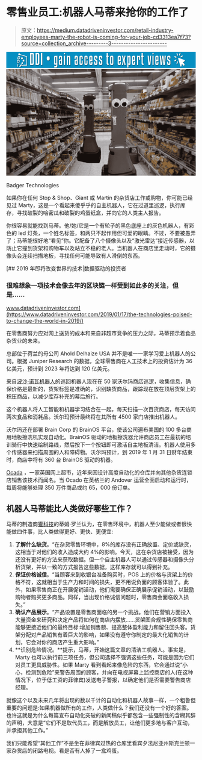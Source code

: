 # 零售业员工:机器人马蒂来抢你的工作了

> 原文：<https://medium.datadriveninvestor.com/retail-industry-employees-marty-the-robot-is-coming-for-your-job-cd3313ea7f73?source=collection_archive---------3----------------------->

[![](img/0c2db393818fc6cda9fddd47a297815c.png)](http://www.track.datadriveninvestor.com/1B9E)![](img/687778ec173b67dbe108882713c18497.png)

Badger Technologies

如果你在任何 Stop & Shop、Giant 或 Martin 的杂货店工作或购物，你可能已经见过 Marty，这是一个看起来傻乎乎的自主机器人，它在过道里巡逻，执行库存，寻找破裂的哈密瓜和破裂的鸡蛋纸盒，并向它的人类主人报告。

你很容易就能找到马蒂。他/她/它是一个有轮子的黑色底座上的灰色机器人，有彩色的 led 灯条，一个姓名标签，和两只不起作用但可爱的眼睛。不过，不要被愚弄了；马蒂能很好地“看见”你。它配备了八个摄像头以及“激光雷达”接近传感器，以防止它撞到货架和购物车以及站立不稳的老人。当机器人在商店里走动时，它的摄像头会连续扫描地板，寻找任何可能导致有人滑倒的东西。

[](https://www.datadriveninvestor.com/2019/01/17/the-technologies-poised-to-change-the-world-in-2019/) [## 2019 年即将改变世界的技术|数据驱动的投资者

### 很难想象一项技术会像去年的区块链一样受到如此多的关注，但是……

www.datadriveninvestor.com](https://www.datadriveninvestor.com/2019/01/17/the-technologies-poised-to-change-the-world-in-2019/) 

在零售商努力应对网上送货的成本和来自非超市竞争的压力之际，马蒂预示着食品杂货业的未来。

总部位于荷兰的母公司 Ahold Delhaize USA 并不是唯一一家学习爱上机器人的公司。根据 Juniper Research 的数据，全球零售商在人工技术上的投资估计为 36 亿美元，预计到 2023 年将达到 120 亿美元。

来自[波沙·诺瓦机器人](http://www.bossanova.com/)的巡回机器人现在在 50 家沃尔玛商店巡逻，收集信息，确保价格是最新的，货架标签是准确的，识别缺货商品，跟踪现在放在顶层货架上的积压商品，以减少库存补充的幕后旅行。

这个机器人将人工智能和机器学习结合在一起，每天扫描一次百货商店，每天访问两次食品和消耗品。沃尔玛预计最终将在其所有 4500 家门店推出机器人。

沃尔玛还在部署 Brain Corp 的 BrainOS 平台，使该公司遍布美国的 100 多台商用地板擦洗机实现自动化。BrainOS 驱动的地板擦洗器允许商店员工在最初的培训骑行中快速绘制路线，然后按下一个按钮即可激活自主地板清洁。机器人使用多个传感器来扫描周围的人和障碍物。沃尔玛预计，到 2019 年 1 月 31 日财年结束时，商店中将有 360 台 BrainOS 驱动的机器。

[Ocada](https://www.theverge.com/2018/5/8/17331250/automated-warehouses-jobs-ocado-andover-amazon) ，一家英国网上超市，近年来因设计高度自动化的仓库并向其他杂货连锁店销售该技术而闻名。当 Ocado 在英格兰的 Andover 运营全面启动和运行时，每周将能够处理 350 万件商品或约 65，000 份订单。

## 机器人马蒂能比人类做好哪些工作？

马蒂的制造商[獾科技](https://www.jabil.com/insights/blog-main/autonomous-robots-retails-new-secret-weapon.html)的蒂姆·罗兰认为，在零售环境中，机器人至少能做或者很快能做四件事，比人类做得更好、更快、更便宜:

1.  **了解什么缺货**。“在杂货零售环境中，8%的库存没有正确放置、定价或缺货，这相当于对他们的收入造成大约 4%的影响。今天，这在杂货店被接受，因为还没有更好的方法来获取数据。但一个自主机器人可以通过传感器和摄像头分析货架，并以一致的方式报告这些数据，这样库存就可以得到补充。
2.  **保证价格诚信**。“当顾客来到收银台准备购买时，POS 上的价格与货架上的价格不符，这就相当于生产力和时间的损失，更不用说负面的顾客体验了。此外，如果零售商正在开展促销活动，他们需要确保正确展示促销活动，以鼓励购物者购买更多商品。同样，当出现价格诚信问题时，零售商会面临收入损失。”
3.  **确认产品展示**。“产品设置是零售商面临的另一个挑战。他们在营销方面投入大量资金来研究和决定产品将如何在商店内摆放……货架图合规性确保零售商能够更接近他们的最终目标:增加销售额、提高整体盈利能力和留住回头客。货架分配对产品销售有着巨大的影响，如果没有遵守你制定的最大化销售的计划，它会对你的商店产生重大影响。”
4.  **识别危险情况。**提示，马蒂，开始这篇文章的清洁工机器人。事实是，Marty 也可以执行前三项任务，但公司选择不强调这些任务，可能是因为它们对员工更具威胁性。如果 Marty 看到看起来像危险的东西，它会通过说“小心，检测到危险”来警告周围的顾客，并向在电视屏幕上监控商店的人(在这种情况下，位于低工资的菲律宾)发送电子警报，以确定他们是否需要警告商店经理。

就像这个以及未来几年将出现的数以千计的自动化和机器人故事一样，一个粗鲁但重要的问题是:如果机器做所有的工作，人类做什么？我们还没有一个好的答案。也许这就是为什么每篇宣布自动化突破的新闻稿似乎都包含一些强制性的含糊其辞的声明，大意是“它们不是取代员工，而是解放员工，让他们更多地与客户互动，并承担其他工作。”

我们只能希望“其他工作”不是坐在菲律宾过热的仓库里看宾夕法尼亚州斯克兰顿一家杂货店的闭路电视。看是否有人掉了一盒鸡蛋。